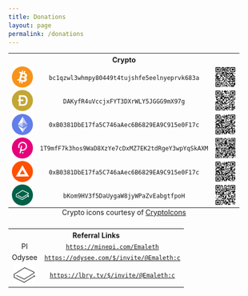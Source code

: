 ```yaml
---
title: Donations
layout: page
permalink: /donations
---
```

<table>
  
  <tr>
    <th colspan="3" style="text-align:center">Crypto</th>
  </tr>

  <tr>
    <td><img style="height:3em; width:3em; display:block; border-radius:3px; margin-left:auto; margin-right:auto;" src="assets/images/crypto_icons/btc.svg"></td>
    <td style="text-align:center"><code>bc1qzwl3whmpy80449t4tujshfe5eelnyeprvk683a</code></td>
    <td><img style="height:3em; width:3em; display:block; border-radius:3px; margin-left:auto; margin-right:auto;" src="assets/images/qr_codes/BTC_QR.png"></td>
  </tr>
  
  <tr>
    <td><img style="height:3em; width:3em; display:block; border-radius:3px; margin-left:auto; margin-right:auto;" src="assets/images/crypto_icons/doge.svg"></td>
    <td style="text-align:center"><code>DAKyfR4uVccjxFYT3DXrWLY5JGGG9mX97g</code></td>
    <td><img style="height:3em; width:3em; display:block; border-radius:3px; margin-left:auto; margin-right:auto;" src="assets/images/qr_codes/DOGE_QR.png"></td>
  </tr>
  
  <tr>
    <td><img style="height:3em; width:3em; display:block; border-radius:3px; margin-left:auto; margin-right:auto;" src="assets/images/crypto_icons/eth.svg"></td>
    <td style="text-align:center"><code>0xB0381DbE17fa5C746aAec6B6829EA9C915e0F17c</code></td>
    <td><img style="height:3em; width:3em; display:block; border-radius:3px; margin-left:auto; margin-right:auto;" src="assets/images/qr_codes/ETH_QR.png"></td>
  </tr>
  
  <tr>
    <td><img style="height:3em; width:3em; display:block; border-radius:3px; margin-left:auto; margin-right:auto;" src="assets/images/crypto_icons/dot.svg"></td>
    <td style="text-align:center"><code>1T9mfF7k3hos9WaD8XzYe7cDxMZ7EK2tdRgeY3wpYqSkAXM</code></td>
    <td><img style="height:3em; width:3em; display:block; border-radius:3px; margin-left:auto; margin-right:auto;" src="assets/images/qr_codes/DOT_QR.png"></td>
  </tr>
  
  <tr>
    <td><img style="height:3em; width:3em; display:block; border-radius:3px; margin-left:auto; margin-right:auto;" src="assets/images/crypto_icons/bat.svg"></td>
    <td style="text-align:center"><code>0xB0381DbE17fa5C746aAec6B6829EA9C915e0F17c</code></td>
    <td><img style="height:3em; width:3em; display:block; border-radius:3px; margin-left:auto; margin-right:auto;" src="assets/images/qr_codes/BAT_QR.png"></td>
  </tr>
  
  <tr>
    <td><img style="height:3em; width:3em; display:block; border-radius:3px; margin-left:auto; margin-right:auto;" src="assets/images/crypto_icons/lbc.svg"></td>
    <td style="text-align:center"><code>bKom9HV3f5DaUygaW8jyWPaZvEabgtfpoH</code></td>
    <td><img style="height:3em; width:3em; display:block; border-radius:3px; margin-left:auto; margin-right:auto;" src="assets/images/qr_codes/LBC_QR.png"></td>
  </tr>
 
  <caption style="caption-side: bottom;">Crypto icons courtesy of <a href="http://cryptoicons.co">CryptoIcons</a></caption>

</table> 





<table>
  
  <tr>
    <th colspan="3" style="text-align:center">Referral Links</th>
  </tr>

  <tr>
    <td style="text-align:center">PI</td>
    <td colspan="2" style="text-align:center"><code><a href="https://minepi.com/Emaleth">https://minepi.com/Emaleth</a></code></td>
  </tr>
 
  <tr>
    <td style="text-align:center">Odysee</td>
    <td colspan="2" style="text-align:center"><code><a href="https://odysee.com/$/invite/@Emaleth:c">https://odysee.com/$/invite/@Emaleth:c</a></code></td>
  </tr>

  <tr>
    <td><img style="height:3em; width:3em; display:block; border-radius:3px; margin-left:auto; margin-right:auto;" class="filter-lbry" src="assets/images/brand_icons/LBRY_icon.svg"></td>
    <td colspan="2" style="text-align:center"><code><a href="https://lbry.tv/$/invite/@Emaleth:c">https://lbry.tv/$/invite/@Emaleth:c</a></code></td>
  </tr>
  
  <caption style="caption-side: bottom;"></caption>

</table> 

